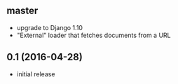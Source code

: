 ## master
* upgrade to Django 1.10
* "External" loader that fetches documents from a URL

## 0.1 (2016-04-28)
* initial release
